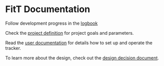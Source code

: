 # FitT Documentation

Follow development progress in the [logbook](Logbook.md)

Check the [project definition](ProjectDefinition.pdf) for project goals and parameters.

Read the [user documentation](UserDocumentation.md) for details how to set up and operate the tracker.

To learn more about the design, check out the [design decision document](DesignDecisions.md).
